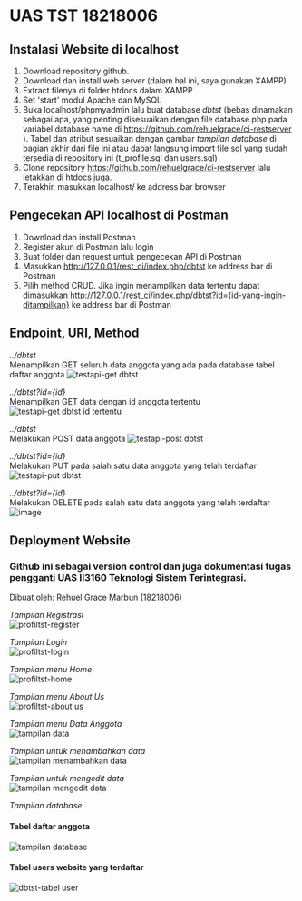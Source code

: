 # UAS TST 18218006

## Instalasi Website di localhost
1. Download repository github.
2. Download dan install web server (dalam hal ini, saya gunakan XAMPP)
3. Extract filenya di folder htdocs dalam XAMPP
4. Set 'start' modul Apache dan MySQL
5. Buka localhost/phpmyadmin lalu buat database *dbtst* (bebas dinamakan sebagai apa, yang penting disesuaikan dengan file database.php pada variabel database name di https://github.com/rehuelgrace/ci-restserver ). Tabel dan atribut sesuaikan dengan gambar *tampilan database* di bagian akhir dari file ini atau dapat langsung import file sql yang sudah tersedia di repository ini (t_profile.sql dan users.sql)
6. Clone repository https://github.com/rehuelgrace/ci-restserver lalu letakkan di htdocs juga.
7. Terakhir, masukkan localhost/<path-file-yang-diekstrak> ke address bar browser

## Pengecekan API localhost di Postman
1. Download dan install Postman
2. Register akun di Postman lalu login
3. Buat folder dan request untuk pengecekan API di Postman
4. Masukkan http://127.0.0.1/rest_ci/index.php/dbtst ke address bar di Postman
5. Pilih method CRUD. Jika ingin menampilkan data tertentu dapat dimasukkan http://127.0.0.1/rest_ci/index.php/dbtst?id={id-yang-ingin-ditampilkan} ke address bar di Postman

## Endpoint, URI, Method
*../dbtst*<br>
Menampilkan GET seluruh data anggota yang ada pada database tabel daftar anggota
![testapi-get dbtst](https://user-images.githubusercontent.com/53871909/103405124-a1f8ba80-4b88-11eb-807a-484b91a7c5a4.JPG)

*../dbtst?id={id}*<br>
Menampilkan GET data dengan id anggota tertentu
![testapi-get dbtst id tertentu](https://user-images.githubusercontent.com/53871909/103405121-a02ef700-4b88-11eb-94c3-b49f5c0f2f64.JPG)

*../dbtst*<br>
Melakukan POST data anggota
![testapi-post dbtst](https://user-images.githubusercontent.com/53871909/103405125-a2915100-4b88-11eb-9114-02ab37f6fb5f.JPG)

*../dbtst?id={id}*<br>
Melakukan PUT pada salah satu data anggota yang telah terdaftar
![testapi-put dbtst](https://user-images.githubusercontent.com/53871909/103405407-8d68f200-4b89-11eb-9fad-1843573b14ea.JPG)

*../dbtst?id={id}*<br>
Melakukan DELETE pada salah satu data anggota yang telah terdaftar
![image](https://user-images.githubusercontent.com/53871909/103405473-dde04f80-4b89-11eb-96d5-307f88f23187.png)

## Deployment Website
### Github ini sebagai version control dan juga dokumentasi tugas pengganti UAS II3160 Teknologi Sistem Terintegrasi.
Dibuat oleh: Rehuel Grace Marbun (18218006)

*Tampilan Registrasi*<br>
![profiltst-register](https://user-images.githubusercontent.com/53871909/103403634-71625200-4b83-11eb-9c8c-ef0f1c0433f9.JPG)

*Tampilan Login*<br>
![profiltst-login](https://user-images.githubusercontent.com/53871909/103403809-0cf3c280-4b84-11eb-9259-eb8f8452d0d5.JPG)

*Tampilan menu Home*<br>
![profiltst-home](https://user-images.githubusercontent.com/53871909/103403630-6f988e80-4b83-11eb-9f32-5c4dacfe72e1.JPG)

*Tampilan menu About Us*<br>
![profiltst-about us](https://user-images.githubusercontent.com/53871909/103403471-cea9d380-4b82-11eb-8909-cd5c76c8bf1b.JPG)

*Tampilan menu Data Anggota*<br>
![tampilan data](https://user-images.githubusercontent.com/53871909/101059275-aa2cfc80-35c0-11eb-89df-7884a1df0494.JPG)


*Tampilan untuk menambahkan data*<br>
![tampilan menambahkan data](https://user-images.githubusercontent.com/53871909/101059394-ccbf1580-35c0-11eb-994b-017232f0e969.JPG)


*Tampilan untuk mengedit data*<br>
![tampilan mengedit data](https://user-images.githubusercontent.com/53871909/101059415-d3e62380-35c0-11eb-9e9e-54f3bfe4354f.JPG)


*Tampilan database*<br>

#### Tabel daftar anggota
![tampilan database](https://user-images.githubusercontent.com/53871909/101059431-d9dc0480-35c0-11eb-89e3-a88cd6e74a5d.JPG)

#### Tabel users website yang terdaftar
![dbtst-tabel user](https://user-images.githubusercontent.com/53871909/103402992-32330180-4b81-11eb-8245-561a353c0bd4.JPG)

